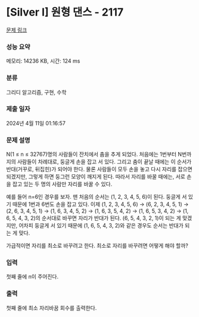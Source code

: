 # [Silver I] 원형 댄스 - 2117 

[문제 링크](https://www.acmicpc.net/problem/2117) 

### 성능 요약

메모리: 14236 KB, 시간: 124 ms

### 분류

그리디 알고리즘, 구현, 수학

### 제출 일자

2024년 4월 11일 01:16:57

### 문제 설명

<p>N(1 ≤ n ≤ 32767)명의 사람들이 잔치에서 춤을 추게 되었다. 처음에는 1번부터 N번까지의 사람들이 차례대로, 둥글게 손을 잡고 서 있다. 그리고 춤이 끝날 때에는 이 순서가 반대(거꾸로, 뒤집힌)가 되어야 한다. 물론 사람들이 모두 손을 놓고 다시 자리를 잡으면 되겠지만, 그렇게 하면 둥그런 모양이 깨지게 된다. 따라서 자리를 바꿀 때에는, 서로 손을 잡고 있는 두 명의 사람만 자리를 바꿀 수 있다.</p>

<p>예를 들어 n=6인 경우를 보자. 맨 처음의 순서는 (1, 2, 3, 4, 5, 6)이 된다. 둥글게 서 있기 때문에 1번과 6번도 손을 잡고 있다. 이제 (1, 2, 3, 4, 5, 6) → (6, 2, 3, 4, 5, 1) → (2, 6, 3, 4, 5, 1) → (1, 6, 3, 4, 5, 2) → (1, 6, 3, 5, 4, 2) → (1, 6, 5, 3, 4, 2) → (1, 6, 5, 4, 3, 2)의 순서대로 바꾸면 자리가 반대가 된다. (6, 5, 4, 3, 2, 1)이 되는 게 맞겠지만, 어차피 둥글게 서 있기 때문에 (1, 6, 5, 4, 3, 2)와 같은 경우도 순서는 반대가 되는 게 맞다.</p>

<p>가급적이면 자리를 최소로 바꾸려고 한다. 최소로 자리를 바꾸려면 어떻게 해야 할까?</p>

### 입력 

 <p>첫째 줄에 n이 주어진다.</p>

### 출력 

 <p>첫째 줄에 최소 자리바꿈 회수를 출력한다.</p>

